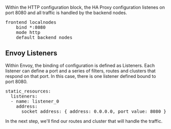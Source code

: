 Within the HTTP configuration block, the HA Proxy configuration listenes on port 8080 and all traffic is handled by the backend nodes. 

<pre class="file">
frontend localnodes
    bind *:8080
    mode http
    default_backend nodes
</pre>

## Envoy Listeners

Within Envoy, the binding of configuration is defined as Listeners. Each listener can define a port and a series of filters, routes and clusters that respond on that port. In this case, there is one listener defined bound to port 8080.

<pre class="file" data-filename="envoy.yaml" data-target="replace">
static_resources:
  listeners:
  - name: listener_0
    address:
      socket_address: { address: 0.0.0.0, port_value: 8080 }
</pre>

In the next step, we'll find our routes and cluster that will handle the traffic.